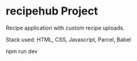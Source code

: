 # recipehub Project

Recipe application with custom recipe uploads.

Stack used: HTML, CSS, Javascript, Parcel, Babel

npm run dev
